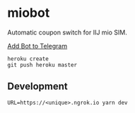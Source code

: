 # miobot

Automatic coupon switch for IIJ mio SIM.

[Add Bot to Telegram](https://t.me/mio_autobot)

```
heroku create
git push heroku master
```

## Development

```
URL=https://<unique>.ngrok.io yarn dev
```
